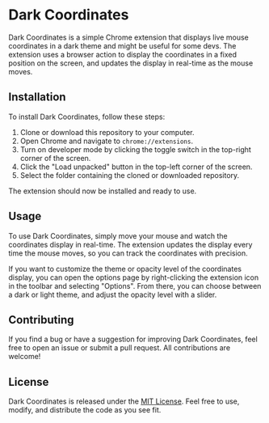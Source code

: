 # Dark Coordinates

Dark Coordinates is a simple Chrome extension that displays live mouse coordinates in a dark theme and might be useful for some devs. The extension uses a browser action to display the coordinates in a fixed position on the screen, and updates the display in real-time as the mouse moves.

## Installation

To install Dark Coordinates, follow these steps:

1. Clone or download this repository to your computer.
2. Open Chrome and navigate to `chrome://extensions`.
3. Turn on developer mode by clicking the toggle switch in the top-right corner of the screen.
4. Click the "Load unpacked" button in the top-left corner of the screen.
5. Select the folder containing the cloned or downloaded repository.

The extension should now be installed and ready to use.

## Usage

To use Dark Coordinates, simply move your mouse and watch the coordinates display in real-time. The extension updates the display every time the mouse moves, so you can track the coordinates with precision.

If you want to customize the theme or opacity level of the coordinates display, you can open the options page by right-clicking the extension icon in the toolbar and selecting "Options". From there, you can choose between a dark or light theme, and adjust the opacity level with a slider.

## Contributing

If you find a bug or have a suggestion for improving Dark Coordinates, feel free to open an issue or submit a pull request. All contributions are welcome!

## License

Dark Coordinates is released under the [MIT License](https://opensource.org/licenses/MIT). Feel free to use, modify, and distribute the code as you see fit.
